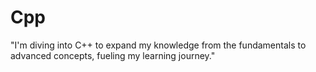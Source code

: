 # Cpp
"I'm diving into C++ to expand my knowledge from the fundamentals to advanced concepts, fueling my learning journey."
